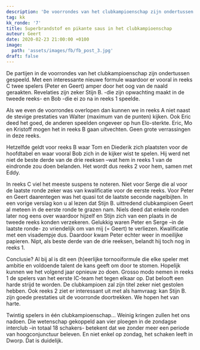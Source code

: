 ```yaml
---
description: 'De voorrondes van het clubkampioenschap zijn ondertussen gespeeld.  Met een interessante nieuwe formule waardoor er vooral in reeks C twee spelers amper door het oog van de naald geraakten.'
tag: kk
kk_ronde: '7'
title: Superbrandstof en pikante saus in het clubkampioenschap
auteur: Geert
date: 2020-02-23 21:00:00 +0100
image:
  path: 'assets/images/fb/fb_post_3.jpg'
draft: false
---
```

De partijen in de voorrondes van het clubkampioenschap zijn ondertussen gespeeld.  Met een interessante nieuwe formule waardoor er vooral in reeks C twee spelers (Peter en Geert) amper door het oog van de naald geraakten. Revelaties zijn zeker Stijn B. -die zijn opwachting maakt in de tweede reeks- en Bob -die ei zo na in reeks 1 speelde.

Als we even de voorrondes overlopen dan kunnen we in reeks A niet naast de stevige prestaties van Walter (maximum van de punten) kijken. Ook Eric deed het goed, de anderen speelden ongeveer op hun Elo-sterkte. Eric, Mo en Kristoff mogen het in reeks B gaan uitvechten. Geen grote verrassingen in deze reeks.

Hetzelfde geldt voor reeks B waar Tom en Diederik zich plaatsten voor de hoofdtabel en waar vooral Bob zich in de kijker wist te spelen. Hij werd net niet de beste derde van de drie reeksen –wat hem in reeks 1 van de eindronde zou doen belanden. Het wordt dus reeks 2 voor hem, samen met Eddy.

In reeks C viel het meeste suspens te noteren. Niet voor Serge die al voor de laatste ronde zeker was van kwalificatie voor de eerste reeks. Voor Peter en Geert daarentegen was het quasi tot de laatste seconde nagelbijten. In een vorige verslag kon u al lezen dat Stijn B. uittredend clubkampioen Geert al meteen in de eerste ronde te grazen nam. Niels deed dat enkele ronden later nog eens over waardoor hijzelf en Stijn zich van een plaats in de tweede reeks konden verzekeren. Gelukkig waren Peter en Serge –in de laatste ronde- zo vriendelijk om van mij (= Geert) te verliezen. Kwalificatie met een visadempje dus. Daardoor kwam Peter echter weer in moeilijke papieren. Nipt, als beste derde van de drie reeksen, belandt hij toch nog in reeks 1.

Conclusie? Al bij al is dit een (h)eerlijke tornooiformule die elke speler met ambitie en voldoende talent de kans geeft om door te stomen. Hopelijk kunnen we het volgend jaar opnieuw zo doen. Grosso modo nemen in reeks 1 de spelers van het eerste IC-team het tegen elkaar op. Dat belooft een harde strijd te worden. De clubkampioen zal zijn titel zeker niet gestolen hebben. Ook reeks 2 ziet er interessant uit met als hamvraag: kan Stijn B. zijn goede prestaties uit de voorronde doortrekken. We hopen het van harte.

Twintig spelers in één clubkampioenschap... Weinig kringen zullen het ons nadoen. Die wetenschap gekoppeld aan vier ploegen in de zondagse interclub –in totaal 18 schakers- betekent dat we zonder meer een periode van hoogconjunctuur beleven. En niet enkel op zondag, het schaken leeft in Dworp. Dat is duidelijk. 
